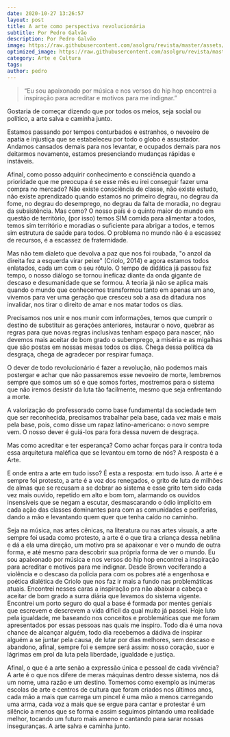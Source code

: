 ```yaml
---
date: 2020-10-27 13:26:57
layout: post
title: A arte como perspectiva revolucionária
subtitle: Por Pedro Galvão
description: Por Pedro Galvão
image: https://raw.githubusercontent.com/asolgru/revista/master/assets/img/outros/ed2/ed23.jpeg
optimized_image: https://raw.githubusercontent.com/asolgru/revista/master/assets/img/outros/ed2/ed23.jpeg
category: Arte e Cultura
tags:
author: pedro
---
```


> “Eu sou apaixonado por música e nos versos do hip hop encontrei a inspiração para acreditar e motivos para me indignar.”

Gostaria de começar dizendo que por todos os meios, seja social ou político, a arte salva e caminha junto.

Estamos passando por tempos conturbados e estranhos, o nevoeiro de apatia e injustiça que se estabeleceu por todo o globo é assustador. Andamos cansados demais para nos levantar, e ocupados demais para nos deitarmos novamente, estamos presenciando mudanças rápidas e instáveis.

Afinal, como posso adquirir conhecimento e consciência quando a prioridade que me preocupa é se esse mês eu irei conseguir fazer uma compra no mercado? Não existe consciência de classe, não existe estudo, não existe aprendizado quando estamos no primeiro degrau, no degrau da fome, no degrau do desemprego, no degrau da falta de moradia, no degrau da subsistência. Mas como? O nosso país é o quinto maior do mundo em questão de território, (por isso) temos SIM comida para alimentar a todos, temos sim território e moradias o suficiente para abrigar a todos, e temos sim estrutura de saúde para todos. O problema no mundo não é a escassez de recursos, é a escassez de fraternidade.

Mas não tem dialeto que devolva a paz que nos foi roubada, "o anzol da direita fez a esquerda virar peixe" (Criolo, 2014) e agora estamos todos enlatados, cada um com o seu rótulo. O tempo de didática já passou faz tempo, o nosso diálogo se tornou ineficaz diante da onda gigante de descaso e desumanidade que se formou. A teoria já não se aplica mais quando o mundo que conhecemos transformou tanto em apenas um ano, vivemos para ver uma geração que cresceu sob a asa da ditadura nos invalidar, nos tirar o direito de amar e nos matar todos os dias.

Precisamos nos unir e nos munir com informações, temos que cumprir o destino de substituir as gerações anteriores, instaurar o novo, quebrar as regras para que novas regras inclusivas tenham espaço para nascer, não devemos mais aceitar de bom grado o subemprego, a miséria e as migalhas que são postas em nossas mesas todos os dias. Chega dessa política da desgraça, chega de agradecer por respirar fumaça.

O dever de todo revolucionário é fazer a revolução, não podemos mais postergar e achar que não passaremos esse nevoeiro de morte, lembremos sempre que somos um só e que somos fortes, mostremos para o sistema que não iremos desistir da luta tão facilmente, mesmo que seja enfrentando a morte.

A valorização do professorado como base fundamental da sociedade tem que ser reconhecida, precisamos trabalhar pela base, cada vez mais e mais pela base, pois, como disse um rapaz latino-americano: o novo sempre vem. O nosso dever é guiá-los para fora dessa nuvem de desgraça.

Mas como acreditar e ter esperança? Como achar forças para ir contra toda essa arquitetura maléfica que se levantou em torno de nós? A resposta é a Arte.

E onde entra a arte em tudo isso? É esta a resposta: em tudo isso. A arte é e sempre foi protesto, a arte é a voz dos renegados, o grito de luta de milhões de almas que se recusam a se dobrar ao sistema e esse grito tem sido cada vez mais ouvido, repetido em alto e bom tom, alarmando os ouvidos insensíveis que se negam a escutar, desmascarando o ódio implícito em cada ação das classes dominantes para com as comunidades e periferias, dando a mão e levantando quem quer que tenha caído no caminho.

Seja na música, nas artes cênicas, na literatura ou nas artes visuais, a arte sempre foi usada como protesto, a arte é o que tira a criança dessa neblina e dá a ela uma direção, um motivo pra se apaixonar e ver o mundo de outra forma, e até mesmo para descobrir sua própria forma de ver o mundo. Eu sou apaixonado por música e nos versos do hip hop encontrei a inspiração para acreditar e motivos para me indignar. Desde Brown vociferando a violência e o descaso da polícia para com os pobres até a engenhosa e poética dialética de Criolo que nos faz ir mais a fundo nas problemáticas atuais. Encontrei nesses caras a inspiração pra não abaixar a cabeça e aceitar de bom grado a surra diária que levamos do sistema vigente. Encontrei um porto seguro do qual a base é formada por mentes geniais que escrevem e descrevem a vida difícil da qual muito já passei. Hoje luto pela igualdade, me baseando nos conceitos e problemáticas que me foram apresentados por essas pessoas nas quais me inspiro. Todo dia é uma nova chance de alcançar alguém, todo dia recebemos a dádiva de inspirar alguém a se juntar pela causa, de lutar por dias melhores, sem descaso e abandono, afinal, sempre foi e sempre será assim: nosso coração, suor e lágrimas em prol da luta pela liberdade, igualdade e justiça.

Afinal, o que é a arte senão a expressão única e pessoal de cada vivência? A arte é o que nos difere de meras máquinas dentro desse sistema, nos dá um nome, uma razão e um destino. Tomemos como exemplo as inúmeras escolas de arte e centros de cultura que foram criados nos últimos anos, cada mão a mais que carrega um pincel é uma mão a menos carregando uma arma, cada voz a mais que se ergue para cantar e protestar é um silêncio a menos que se forma e assim seguimos pintando uma realidade melhor, tocando um futuro mais ameno e cantando para sarar nossas inseguranças. A arte salva e caminha junto.
